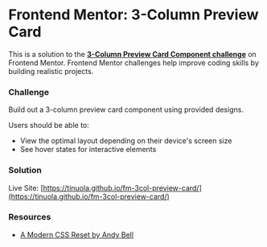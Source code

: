 # Frontend Mentor: 3-Column Preview Card

This is a solution to the **[3-Column Preview Card Component challenge](https://www.frontendmentor.io/challenges/3column-preview-card-component-pH92eAR2-)** on Frontend Mentor. Frontend Mentor challenges help improve coding skills by building realistic projects.

### Challenge

Build out a 3-column preview card component using provided designs.

Users should be able to:

- View the optimal layout depending on their device's screen size
- See hover states for interactive elements

### Solution

Live Site: [https://tinuola.github.io/fm-3col-preview-card/](https://tinuola.github.io/fm-3col-preview-card/)

### Resources

- [A Modern CSS Reset by Andy Bell](https://piccalil.li/blog/a-modern-css-reset/)
